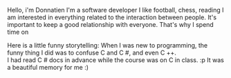 Hello, i'm Donnatien 
I'm a software developer
I like football, chess, reading
I am interested in everything related to the interaction between people.
It's important to keep a good relationship with everyone.
That's why I spend time on

Here is a little funny storytelling: 
When I was new to programming, the funny thing I did was to confuse C and C #, and even C ++.  
I had read C # docs in advance while the course was on C in class. :p 
It was a beautiful memory for me :)
